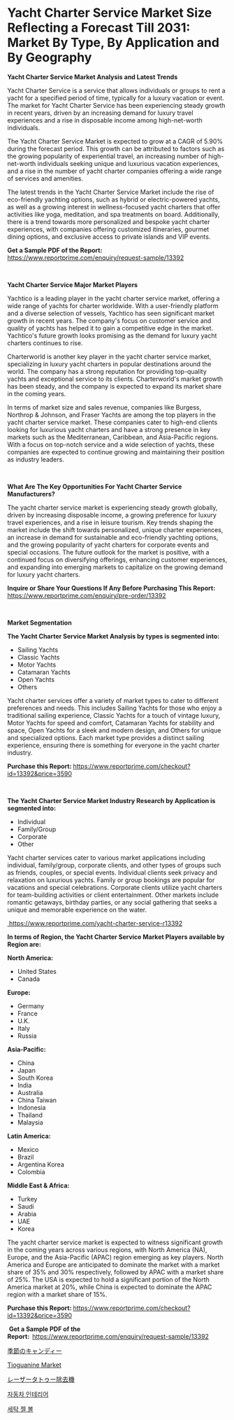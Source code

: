 <p><h1>Yacht Charter Service Market Size Reflecting a Forecast Till 2031: Market By Type, By Application and By Geography</h1></p><p><strong>Yacht Charter Service Market Analysis and Latest Trends</strong></p>
<p><p>Yacht Charter Service is a service that allows individuals or groups to rent a yacht for a specified period of time, typically for a luxury vacation or event. The market for Yacht Charter Service has been experiencing steady growth in recent years, driven by an increasing demand for luxury travel experiences and a rise in disposable income among high-net-worth individuals.</p><p>The Yacht Charter Service Market is expected to grow at a CAGR of 5.90% during the forecast period. This growth can be attributed to factors such as the growing popularity of experiential travel, an increasing number of high-net-worth individuals seeking unique and luxurious vacation experiences, and a rise in the number of yacht charter companies offering a wide range of services and amenities.</p><p>The latest trends in the Yacht Charter Service Market include the rise of eco-friendly yachting options, such as hybrid or electric-powered yachts, as well as a growing interest in wellness-focused yacht charters that offer activities like yoga, meditation, and spa treatments on board. Additionally, there is a trend towards more personalized and bespoke yacht charter experiences, with companies offering customized itineraries, gourmet dining options, and exclusive access to private islands and VIP events.</p></p>
<p><strong>Get a Sample PDF of the Report:&nbsp;</strong> <a href="https://www.reportprime.com/enquiry/request-sample/13392">https://www.reportprime.com/enquiry/request-sample/13392</a></p>
<p>&nbsp;</p>
<p><strong>Yacht Charter Service Major Market Players</strong></p>
<p><p>Yachtico is a leading player in the yacht charter service market, offering a wide range of yachts for charter worldwide. With a user-friendly platform and a diverse selection of vessels, Yachtico has seen significant market growth in recent years. The company's focus on customer service and quality of yachts has helped it to gain a competitive edge in the market. Yachtico's future growth looks promising as the demand for luxury yacht charters continues to rise.</p><p>Charterworld is another key player in the yacht charter service market, specializing in luxury yacht charters in popular destinations around the world. The company has a strong reputation for providing top-quality yachts and exceptional service to its clients. Charterworld's market growth has been steady, and the company is expected to expand its market share in the coming years.</p><p>In terms of market size and sales revenue, companies like Burgess, Northrop & Johnson, and Fraser Yachts are among the top players in the yacht charter service market. These companies cater to high-end clients looking for luxurious yacht charters and have a strong presence in key markets such as the Mediterranean, Caribbean, and Asia-Pacific regions. With a focus on top-notch service and a wide selection of yachts, these companies are expected to continue growing and maintaining their position as industry leaders.</p></p>
<p>&nbsp;</p>
<p><strong>What Are The Key Opportunities For Yacht Charter Service Manufacturers?</strong></p>
<p><p>The yacht charter service market is experiencing steady growth globally, driven by increasing disposable income, a growing preference for luxury travel experiences, and a rise in leisure tourism. Key trends shaping the market include the shift towards personalized, unique charter experiences, an increase in demand for sustainable and eco-friendly yachting options, and the growing popularity of yacht charters for corporate events and special occasions. The future outlook for the market is positive, with a continued focus on diversifying offerings, enhancing customer experiences, and expanding into emerging markets to capitalize on the growing demand for luxury yacht charters.</p></p>
<p><strong>Inquire or Share Your Questions If Any Before Purchasing This Report:</strong> <a href="https://www.reportprime.com/enquiry/pre-order/13392">https://www.reportprime.com/enquiry/pre-order/13392</a></p>
<p>&nbsp;</p>
<p><strong>Market Segmentation</strong></p>
<p><strong>The Yacht Charter Service Market Analysis by types is segmented into:</strong></p>
<p><ul><li>Sailing Yachts</li><li>Classic Yachts</li><li>Motor Yachts</li><li>Catamaran Yachts</li><li>Open Yachts</li><li>Others</li></ul></p>
<p><p>Yacht charter services offer a variety of market types to cater to different preferences and needs. This includes Sailing Yachts for those who enjoy a traditional sailing experience, Classic Yachts for a touch of vintage luxury, Motor Yachts for speed and comfort, Catamaran Yachts for stability and space, Open Yachts for a sleek and modern design, and Others for unique and specialized options. Each market type provides a distinct sailing experience, ensuring there is something for everyone in the yacht charter industry.</p></p>
<p><strong>Purchase this Report:&nbsp;</strong><a href="https://www.reportprime.com/checkout?id=13392&price=3590">https://www.reportprime.com/checkout?id=13392&price=3590</a></p>
<p>&nbsp;</p>
<p><strong>The Yacht Charter Service Market Industry Research by Application is segmented into:</strong></p>
<p><ul><li>Individual</li><li>Family/Group</li><li>Corporate</li><li>Other</li></ul></p>
<p><p>Yacht charter services cater to various market applications including individual, family/group, corporate clients, and other types of groups such as friends, couples, or special events. Individual clients seek privacy and relaxation on luxurious yachts. Family or group bookings are popular for vacations and special celebrations. Corporate clients utilize yacht charters for team-building activities or client entertainment. Other markets include romantic getaways, birthday parties, or any social gathering that seeks a unique and memorable experience on the water.</p></p>
<p><a href="https://www.reportprime.com/yacht-charter-service-r13392">&nbsp;https://www.reportprime.com/yacht-charter-service-r13392</a></p>
<p><strong>In terms of Region, the Yacht Charter Service Market Players available by Region are:</strong></p>
<p>
    <p> <strong> North America: </strong>
        <ul>
            <li>United States</li>
            <li>Canada</li>
        </ul>
        </p> 
    <p> <strong> Europe: </strong>
        <ul>
            <li>Germany</li>
            <li>France</li>
            <li>U.K.</li>
            <li>Italy</li>
            <li>Russia</li>
        </ul>
        </p> 
    <p> <strong> Asia-Pacific: </strong>
        <ul>
            <li>China</li>
            <li>Japan</li>
            <li>South Korea</li>
            <li>India</li>
            <li>Australia</li>
            <li>China Taiwan</li>
            <li>Indonesia</li>
            <li>Thailand</li>
            <li>Malaysia</li>
        </ul>
        </p> 
    <p> <strong> Latin America: </strong>
        <ul>
            <li>Mexico</li>
            <li>Brazil</li>
            <li>Argentina Korea</li>
            <li>Colombia</li>
        </ul>
        </p> 
    <p> <strong> Middle East & Africa: </strong>
        <ul>
            <li>Turkey</li>
            <li>Saudi</li>
            <li>Arabia</li>
            <li>UAE</li>
            <li>Korea</li>
        </ul>
    </p>
    </p>
<p><p>The yacht charter service market is expected to witness significant growth in the coming years across various regions, with North America (NA), Europe, and the Asia-Pacific (APAC) region emerging as key players. North America and Europe are anticipated to dominate the market with a market share of 35% and 30% respectively, followed by APAC with a market share of 25%. The USA is expected to hold a significant portion of the North America market at 20%, while China is expected to dominate the APAC region with a market share of 15%.</p></p>
<p><strong>Purchase this Report: </strong><a href="https://www.reportprime.com/checkout?id=13392&price=3590">https://www.reportprime.com/checkout?id=13392&price=3590</a></p>
<p>&nbsp;<strong>Get a Sample PDF of the Report:&nbsp;&nbsp;</strong><a href="https://www.reportprime.com/enquiry/request-sample/13392">https://www.reportprime.com/enquiry/request-sample/13392</a></p>
<p><strong></strong></p>
<p><p><a href="https://github.com/EmoryYundt1935/Market-Research-Report-List-1/blob/main/326767124463.md">季節のキャンディー</a></p><p><a href="https://issuu.com/reportprime-2/docs/tioguanine-market-size-2030.pptx">Tioguanine Market</a></p><p><a href="https://github.com/mcbeesbxa270/Market-Research-Report-List-1/blob/main/207824824462.md">レーザータトゥー除去機</a></p><p><a href="https://github.com/vskv4779xr1/Market-Research-Report-List-1/blob/main/541491322463.md">자동차 인테리어</a></p><p><a href="https://github.com/CliftonFisher9067/Market-Research-Report-List-1/blob/main/609676422464.md">세탁 젤 볼</a></p></p>